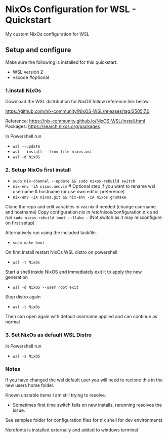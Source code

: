 # NixOs Configuration for WSL - Quickstart

My custom NixOs configuration for WSL

## Setup and configure

Make sure the following is installed for this quickstart.

* WSL version 2
* vscode #optional

### 1.Install NixOs

Download the WSL distribution for NixOS follow reference link below.

https://github.com/nix-community/NixOS-WSL/releases/tag/2505.7.0

Reference: https://nix-community.github.io/NixOS-WSL/install.html
Packages: https://search.nixos.org/packages

In Powershell run
* `wsl --update`
* `wsl --install --from-file nixos.wsl`
* `wsl -d NixOS`

### 2. Setup NixOs first install
* `sudo nix-channel --update && sudo nixos-rebuild switch`
* `nix-env -iA nixos.neovim` # Optional step if you want to rename wsl username & hostname (or use own editor preference)
* `nix-env -iA nixos.git && nix-env -iA nixos.gnumake`

Clone the repo and edit variables in var.nix if needed (change username and hostname)
Copy configuration.nix in /etc/nixos/configuration.nix and run `sudo nixos-rebuild boot --flake .` (Not switch as it may misconfigure on first setup)

Alternatively run using the included taskfile.

* `sudo make boot`

On first install restart NixOs WSL distro on powershell

* `wsl -t NixOs`

Start a shell inside NixOS and immediately exit it to apply the new generation

* `wsl -d NixOS --user root exit`

Stop distro again

* `wsl -t NixOs`

Then can open again with default username applied and can continue as normal

### 3. Set NixOs as default WSL Distro
In Powershell run
* `wsl -s NixOS`

### Notes

If you have changed the wsl default user you will need to reclone this in the new users home folder.

Known unstable items I am still trying to resolve.

* Sometimes first time switch fails on new installs, rerunning resolves the issue.

See samples folder for configuration files for nix shell for dev environments

Nerdfonts is installed externally and added to windows terminal

